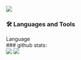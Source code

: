 <img src="https://capsule-render.vercel.app/api?type=wave&color=gradient&height=300&section=header&text=ohamin26&fontSize=60" />
<br>

### 🛠 Languages and Tools
<div style="align-center">Language</div>
### github stats:
<br>
<img src="https://github-readme-stats.vercel.app/api/top-langs/?username=ohamin26&layout=compact&theme=nord&hide_border=true" />
<img src="https://github-readme-stats.vercel.app/api?username=ohamin26&show_icons=true&include_all_commits=true&theme=nord&hide_border=true"/></a>
